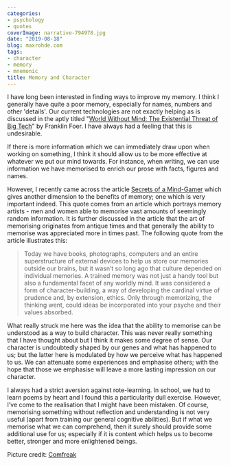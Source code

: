 ```yaml
---
categories:
- psychology
- quotes
coverImage: narrative-794978.jpg
date: "2019-08-18"
blog: maxrohde.com
tags:
- character
- memory
- mnemonic
title: Memory and Character
---
```


I have long been interested in finding ways to improve my memory. I think I generally have quite a poor memory, especially for names, numbers and other 'details'. Our current technologies are not exactly helping as is discussed in the aptly titled "[World Without Mind: The Existential Threat of Big Tech](https://www.nytimes.com/2017/10/02/books/review/world-without-mind-franklin-foer.html)" by Franklin Foer. I have always had a feeling that this is undesirable.

If there is more information which we can immediately draw upon when working on something, I think it should allow us to be more effective at whatever we put our mind towards. For instance, when writing, we can use information we have memorised to enrich our prose with facts, figures and names.

However, I recently came across the article [Secrets of a Mind-Gamer](http://www.nytimes.com/interactive/2011/02/20/magazine/mind-secrets.html) which gives another dimension to the benefits of memory; one which is very important indeed. This quote comes from an article which portrays memory artists - men and women able to memorise vast amounts of seemingly random information. It is further discussed in the article that the art of memorising originates from antique times and that generally the ability to memorise was appreciated more in times past. The following quote from the article illustrates this:

> Today we have books, photographs, computers and an entire superstructure of external devices to help us store our memories outside our brains, but it wasn’t so long ago that culture depended on individual memories. A trained memory was not just a handy tool but also a fundamental facet of any worldly mind. It was considered a form of character-building, a way of developing the cardinal virtue of prudence and, by extension, ethics. Only through memorizing, the thinking went, could ideas be incorporated into your psyche and their values absorbed.

What really struck me here was the idea that the ability to memorise can be understood as a way to build character. This was never really something that I have thought about but I think it makes some degree of sense. Our character is undoubtedly shaped by our genes and what has happened to us; but the latter here is modulated by how we perceive what has happened to us. We can attenuate some experiences and emphasise others; with the hope that those we emphasise will leave a more lasting impression on our character.

I always had a strict aversion against rote-learning. In school, we had to learn poems by heart and I found this a particularity dull exercise. However, I’ve come to the realisation that I might have been mistaken. Of course, memorising something without reflection and understanding is not very useful (apart from training our general cognitive abilities). But if what we memorise what we can comprehend, then it surely should provide some additional use for us; especially if it is content which helps us to become better, stronger and more enlightened beings.

Picture credit: [Comfreak](https://pixabay.com/users/Comfreak-51581/)